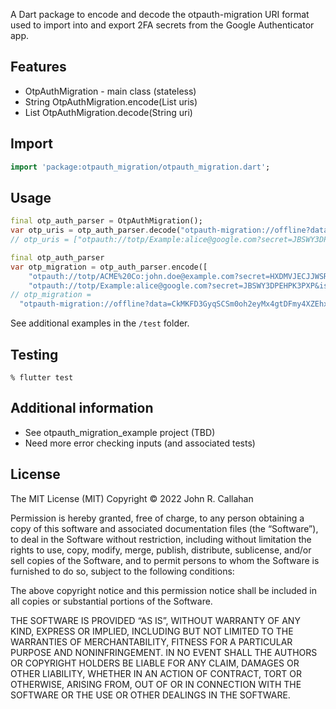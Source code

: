 A Dart package to encode and decode the otpauth-migration URI format used to import into and export 2FA secrets from the Google Authenticator app.

## Features

* OtpAuthMigration - main class (stateless)
* String OtpAuthMigration.encode(List<String> uris)
* List<String> OtpAuthMigration.decode(String uri)

## Import

```dart
import 'package:otpauth_migration/otpauth_migration.dart';
```

## Usage

```dart
final otp_auth_parser = OtpAuthMigration();
var otp_uris = otp_auth_parser.decode("otpauth-migration://offline?data=CjEKCkhlbGxvId6tvu8SGEV4YW1wbGU6YWxpY2VAZ29vZ2xlLmNvbRoHRXhhbXBsZTAC"));
// otp_uris = ["otpauth://totp/Example:alice@google.com?secret=JBSWY3DPEHPK3PXP&issuer=Example"]);
```

```dart
final otp_auth_parser
var otp_migration = otp_auth_parser.encode([
    "otpauth://totp/ACME%20Co:john.doe@example.com?secret=HXDMVJECJJWSRB3HWIZR4IFUGFTMXBOZ&issuer=ACME+Co",
    "otpauth://totp/Example:alice@google.com?secret=JBSWY3DPEHPK3PXP&issuer=Example"]);
// otp_migration =
  "otpauth-migration://offline?data=CkMKFD3GyqSCSm0oh2eyMx4gtDFmy4XZEhxBQ01FIENvOmpvaG4uZG9lQGV4YW1wbGUuY29tGgdBQ01FIENvIAEoATACCjUKCkhlbGxvId6tvu8SGEV4YW1wbGU6YWxpY2VAZ29vZ2xlLmNvbRoHRXhhbXBsZSABKAEwAhABGAEgACjn4Pv4Ag==");
```

See additional examples in the `/test` folder.

## Testing

```shell
% flutter test
```

## Additional information

* See otpauth_migration_example project (TBD)
* Need more error checking inputs (and associated tests)

## License

The MIT License (MIT)
Copyright © 2022 John R. Callahan

Permission is hereby granted, free of charge, to any person obtaining a copy of this software and associated documentation files (the “Software”), to deal in the Software without restriction, including without limitation the rights to use, copy, modify, merge, publish, distribute, sublicense, and/or sell copies of the Software, and to permit persons to whom the Software is furnished to do so, subject to the following conditions:

The above copyright notice and this permission notice shall be included in all copies or substantial portions of the Software.

THE SOFTWARE IS PROVIDED “AS IS”, WITHOUT WARRANTY OF ANY KIND, EXPRESS OR IMPLIED, INCLUDING BUT NOT LIMITED TO THE WARRANTIES OF MERCHANTABILITY, FITNESS FOR A PARTICULAR PURPOSE AND NONINFRINGEMENT. IN NO EVENT SHALL THE AUTHORS OR COPYRIGHT HOLDERS BE LIABLE FOR ANY CLAIM, DAMAGES OR OTHER LIABILITY, WHETHER IN AN ACTION OF CONTRACT, TORT OR OTHERWISE, ARISING FROM, OUT OF OR IN CONNECTION WITH THE SOFTWARE OR THE USE OR OTHER DEALINGS IN THE SOFTWARE.
